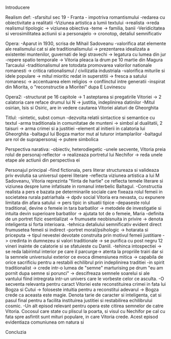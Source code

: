 Introducere

Realism def:
	-sfarsitul sec 19 - Franta - impotriva romantismului
	-redarea cu obiectivitate a realitatii
	-Viziunea artistica a lumii textului ->realista ->reda realismul tipologic -> viziunea obiectiva
	-teme -> familia, banii
	-Veridicitatea si verosimilitatea actiunii si a personajelo -> cronotop, detaliul semnificativ

Opera:
	-Aparut in 1930, scrisa de Mihail Sadoveanu
	-valorifica atat elemente ale realismului cat si ale traditionalismului -> prezentarea idealizata a existentei muntenilor, guvernati de legi stravechi -> legatura cu lumea din jur
	-repere spatio temporale -> Vitoria pleaca la drum pe 10 martie din Magura Tarcaului 
	-traditionalismul are totodata promovarea valorilor nationale romanesti -> critica rationalismul / civilizatia industriala
	-valorifica miturile si idele populare -> mitul mioritic redat in superstitii -> fresca a satului romanesc -> accentuarea elem religios -> conflinctul intre generatii
	-inspirat din Miorita, o "reconstructie a Mioritei" dupa E Lovinescu
	
	
	
Opera2:	
	-structurat pe 16 capitole -> 1 asteptarea si pregatirile Vitoriei -> 2 calatoria care reface drumul lui N -> justitia, indeplinirea datinilor
	-Mitul osirian, Isis si Osiric, are in vedere cautarea Vitoriei alaturi de Gheorghita

Titlul:
	-sintetic, subst comun
	-dezvolta relatii sintactice si semantice cu textul
	-arma traditionala in comunitatae de munteni -> simbol al dualitatii, 2 taisuri -> arma crimei si a justitiei
	-element al initierii in calatoria lui Gheorghita
	-baltagul lui Bogza martor mut al tuturor intamplarilor
	-baltagul are rol de suprapersonaj -> putere simbolica
	
Perspectiva narativa:
	-obiectiv, heterodiegetic
	-unele secvente, Vitoria preia rolul de personaj-reflector -> realizeaza portretul lui Nechifor -> reda unele etape ale actiunii din perspectiva ei

Personajul principal
	-fiind fictionala, pers literar structureaza si valideaza priv evolutia sa universul operei literare
	-reflecta viziunea artistica a lui M Sadoveanu, Vitoria reprezinta "fiinta de hartie" ce reflecta temele literare si viziunea despre lume infatisate in romanul interbelic Baltagul.
	-Constructia realista a pers e bazata pe determinarile sociale care fixeaza rolul femeii in societatea rurala patriarhala -> dpdv social Vitoria era nevasta, cu expunere limitata din afara satului -> pers tipic in situatii tipice
	-depaseste rolul traditional, devine o femeie in tara barbatilor -> metodele de investigatie si intuita devin superioare barbatilor -> ajutata tot de o femeie, Maria
	-definita de un portret fizic esentializat -> frumusete neobisnuita in privire -> denota inteligenta si forta interioara. 
	-tehnica detaliului semnificativ evident direct frumusetea femeii si indirect
	-portret moral/psihologic -> hotarata si priceputa -> tipul nevestei devotate construita prin motivul femeii justitiare -> credinta in dumnezeu si valori traditionale -> se purifica cu post negru 12 vineri inainte de calatorie si se sfatuieste cu Daniil.
	-tehinca intospectiei -> se reda labirintul interior pe care il parcurge-> atenta la propriile trairi dar si la semnele universului exterior ce evoca dimensiunea mitica -> capabila de orice sacrificiu pentru a restabili echilibrul prin indeplinirea traditiei
	-in spirit traditionalist -> crede intr-o lumea de "semne" marturising pe drum "eu am pornit dupa semne si porunci" -> descifreaza semnele soarelui si ale vantului fiind intregrata intr-un univers care le vorbeste celor ce asculta.
	-O secventa relevanta pentru caract Vitoriei este reconstituirea crimei in fata lui Bogza si Cutui -> foloseste intuitia pentru a reconstitui adevarul -> Bogza crede ca aceasta este magie. Denota tarie de caracter si inteligenta, cat si pasul final pentru a facilita instituirea justitiei si restabilirea echilibrului cosmic.
	-Un alt episod relevant pentru opera este citirea semnelor de catre Vitoria. Cocosul care state cu pliscul la poarta, si visul cu Nechifor pe cal cu fata spre asfintit sunt mituri populare, in care Vitoria crede. Acest episod evidentiaza comuniunea om natura si 
	
Concluzia